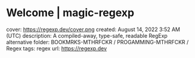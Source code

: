 # Welcome | magic-regexp

cover: https://regexp.dev/cover.png
created: August 14, 2022 3:52 AM (UTC)
description: A compiled-away, type-safe, readable RegExp alternative
folder: BOOKMRKS-MTHRFCKR / PROGAMMING-MTHRFCKR / Regex
tags: regex
url: https://regexp.dev